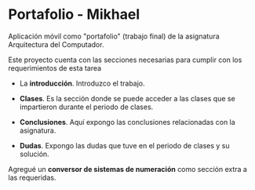 # Portafolio - Mikhael

Aplicación móvil como "portafolio" (trabajo final) de la asignatura Arquitectura del Computador.

Este proyecto cuenta con las secciones necesarias para cumplir con los requerimientos de esta tarea

- La **introducción**. Introduzco el trabajo.

- **Clases**. Es la sección donde se puede acceder a las clases que se impartieron durante el periodo de clases.

- **Conclusiones**. Aquí expongo las conclusiones relacionadas con la asignatura.

- **Dudas**. Expongo las dudas que tuve en el periodo de clases y su solución.

Agregué un **conversor de sistemas de numeración** como sección extra a las requeridas.
